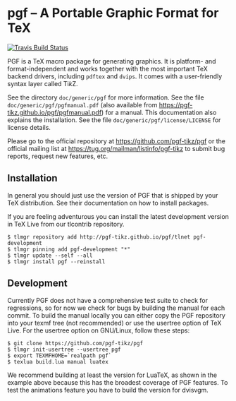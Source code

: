 # pgf – A Portable Graphic Format for TeX

[![Travis Build Status][travis-svg]][travis-link]

PGF is a TeX macro package for generating graphics. It is platform-
and format-independent and works together with the most important TeX
backend drivers, including `pdftex` and `dvips`. It comes with a
user-friendly syntax layer called Ti*k*Z.

See the directory `doc/generic/pgf` for more information. See the file
`doc/generic/pgf/pgfmanual.pdf` (also available from 
https://pgf-tikz.github.io/pgf/pgfmanual.pdf) for a manual. This
documentation also explains the installation.  See the file
`doc/generic/pgf/license/LICENSE` for license details.

Please go to the official repository at https://github.com/pgf-tikz/pgf or the
official mailing list at https://tug.org/mailman/listinfo/pgf-tikz to submit
bug reports, request new features, etc.

## Installation

In general you should just use the version of PGF that is shipped by
your TeX distribution.  See their documentation on how to install
packages.

If you are feeling adventurous you can install the latest development
version in TeX Live from our tlcontrib repository.
```console
$ tlmgr repository add http://pgf-tikz.github.io/pgf/tlnet pgf-development
$ tlmgr pinning add pgf-development "*"
$ tlmgr update --self --all
$ tlmgr install pgf --reinstall
```

## Development

Currently PGF does not have a comprehensive test suite to check for
regressions, so for now we check for bugs by building the manual for
each commit.  To build the manual locally you can either copy the PGF
repository into your texmf tree (not recommended) or use the usertree
option of TeX Live.  For the usertree option on GNU/Linux, follow
these steps:
```console
$ git clone https://github.com/pgf-tikz/pgf
$ tlmgr init-usertree --usertree pgf
$ export TEXMFHOME=`realpath pgf`
$ texlua build.lua manual luatex
```
We recommend building at least the version for LuaTeX, as shown in the
example above because this has the broadest coverage of PGF features.
To test the animations feature you have to build the version for
dvisvgm.

[travis-svg]: https://travis-ci.com/pgf-tikz/pgf.svg?branch=master
[travis-link]: https://travis-ci.com/pgf-tikz/pgf
